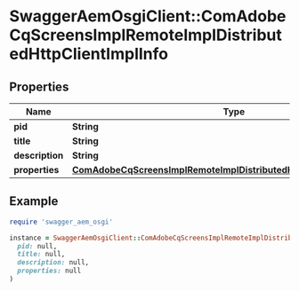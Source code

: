 # SwaggerAemOsgiClient::ComAdobeCqScreensImplRemoteImplDistributedHttpClientImplInfo

## Properties

| Name | Type | Description | Notes |
| ---- | ---- | ----------- | ----- |
| **pid** | **String** |  | [optional] |
| **title** | **String** |  | [optional] |
| **description** | **String** |  | [optional] |
| **properties** | [**ComAdobeCqScreensImplRemoteImplDistributedHttpClientImplProperties**](ComAdobeCqScreensImplRemoteImplDistributedHttpClientImplProperties.md) |  | [optional] |

## Example

```ruby
require 'swagger_aem_osgi'

instance = SwaggerAemOsgiClient::ComAdobeCqScreensImplRemoteImplDistributedHttpClientImplInfo.new(
  pid: null,
  title: null,
  description: null,
  properties: null
)
```

